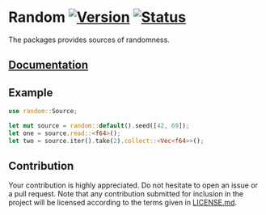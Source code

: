 # Random [![Version][version-img]][version-url] [![Status][status-img]][status-url]

The packages provides sources of randomness.

## [Documentation][doc]

## Example

```rust
use random::Source;

let mut source = random::default().seed([42, 69]);
let one = source.read::<f64>();
let two = source.iter().take(2).collect::<Vec<f64>>();
```

## Contribution

Your contribution is highly appreciated. Do not hesitate to open an issue or a
pull request. Note that any contribution submitted for inclusion in the project
will be licensed according to the terms given in [LICENSE.md](LICENSE.md).

[doc]: https://stainless-steel.github.io/random
[status-img]: https://travis-ci.org/stainless-steel/random.svg?branch=master
[status-url]: https://travis-ci.org/stainless-steel/random
[version-img]: https://img.shields.io/crates/v/random.svg
[version-url]: https://crates.io/crates/random
